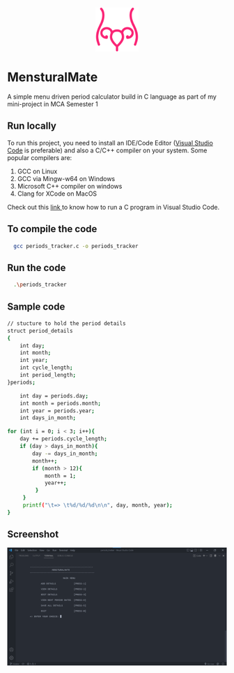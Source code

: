 <p align="center">
    <img width="100" src="./assets/icon.png" alt="Icon">
</p>

# MensturalMate

A simple menu driven period calculator build in C language as part of my mini-project in MCA Semester 1

## Run locally

To run this project, you need to install an IDE/Code Editor (<a href = "https://code.visualstudio.com/">Visual Studio Code</a> is preferable) and also a C/C++ compiler on your system. Some popular compilers are:
1. GCC on Linux
2. GCC via Mingw-w64 on Windows
3. Microsoft C++ compiler on windows
4. Clang for XCode on MacOS

Check out this <a href = "https://www.javatpoint.com/how-to-run-a-c-program-in-visual-studio-code"> link </a> to know how to run a C program in Visual Studio Code.

## To compile the code

```bash
  gcc periods_tracker.c -o periods_tracker
```

## Run the code 

```bash
  .\periods_tracker
```

## Sample code
```bash
// stucture to hold the period details
struct period_details
{
    int day;
    int month;
    int year;
    int cycle_length;
    int period_length;
}periods;
```

```bash
    int day = periods.day;
    int month = periods.month;
    int year = periods.year;
    int days_in_month;
```

```bash
for (int i = 0; i < 3; i++){
    day += periods.cycle_length;
    if (day > days_in_month){
        day -= days_in_month;
        month++;
        if (month > 12){
            month = 1;
            year++;
         }
     }
     printf("\t=> \t%d/%d/%d\n\n", day, month, year);
}
```

## Screenshot

<img src="./assets/Screenshot.png">
